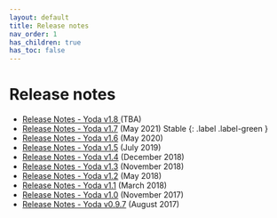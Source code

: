 ```yaml
---
layout: default
title: Release notes
nav_order: 1
has_children: true
has_toc: false
---
```

# Release notes
- [Release Notes - Yoda v1.8 ](release-1.8.md) (TBA)
- [Release Notes - Yoda v1.7](release-1.7.md) (May 2021) Stable {: .label .label-green }
- [Release Notes - Yoda v1.6](release-1.6.md) (May 2020)
- [Release Notes - Yoda v1.5](release-1.5.md) (July 2019)
- [Release Notes - Yoda v1.4](release-1.4.md) (December 2018)
- [Release Notes - Yoda v1.3](release-1.3.md) (November 2018)
- [Release Notes - Yoda v1.2](release-1.2.md) (May 2018)
- [Release Notes - Yoda v1.1](release-1.1.md) (March 2018)
- [Release Notes - Yoda v1.0](release-1.0.md) (November 2017)
- [Release Notes - Yoda v0.9.7](release-0.9.7.md) (August 2017)
